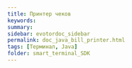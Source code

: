 ```yaml
---
title: Принтер чеков
keywords:
summary:
sidebar: evotordoc_sidebar
permalink: doc_java_bill_printer.html
tags: [Терминал, Java]
folder: smart_terminal_SDK
---
```

